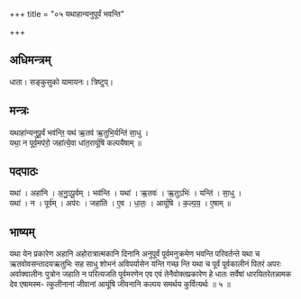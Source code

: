 +++
title = "०५ यथाहान्यनुपूर्वं भवन्ति"

+++
## अधिमन्त्रम्
धाता। सङ्कुसुको यामायनः। त्रिष्टुप्।

## मन्त्रः
यथाहा॑न्यनुपू॒र्वं भव॑न्ति॒ यथ॑ ऋ॒तव॑ ऋ॒तुभि॒र्यन्ति॑ सा॒धु ।  
यथा॒ न पूर्व॒मप॑रो॒ जहा॑त्ये॒वा धा॑त॒रायूं॑षि कल्पयैषाम् ॥

## पदपाठः
यथा॑ । अहा॑नि । अ॒नु॒ऽपू॒र्वम् । भव॑न्ति । यथा॑ । ऋ॒तवः॑ । ऋ॒तुऽभिः॑ । यन्ति॑ । सा॒धु ।  
यथा॑ । न । पूर्व॑म् । अप॑रः । जहा॑ति । ए॒व । धा॒तः॒ । आयूं॑षि । क॒ल्प॒य॒ । ए॒षाम् ॥

## भाष्यम्
यथा येन प्रकारेण अहानि अहोरात्रात्मकानि दिनानि अनुपूर्वं पूर्वमनुक्रमेण भवन्ति परिवर्तन्ते यथा च ऋतवोवसन्तादयऋतुभिः सह साधु शोभनं अविपर्यासेन यन्ति गच्छ न्ति यथा च पूर्वं पूर्वकालीनं पितरं अपरः अर्वाक्वालीनः पुत्रोन जहाति न परित्यजति पूर्वमरणेन एव एवं तेनैवोक्तप्रकारेण हे धातः सर्वेषां धारयितरेतन्नामक देव एषामस्म- त्कुलीनानां जीवानां आयूंषि जीवनानि कल्पय समर्थय कुर्वित्यर्थः ॥ ५ ॥